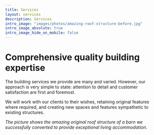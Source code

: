 ```yaml
---
title: Services
layout: services
description: Services
intro_image: "images/photos/amazing-roof-structure-before.jpg"
intro_image_absolute: true
intro_image_hide_on_mobile: false
---
```


# Comprehensive quality building expertise

The building services we provide are many and varied.  However, our approach is very simple to state: attention to detail and customer satisfaction are first and foremost.

We will work with our clients to their wishes, retaining original features where required, and creating new spaces and features sympathetic to existing structures. 

*The picture shows the amazing original roof structure of a barn we successfully converted to provide exceptional living accommodation.*

